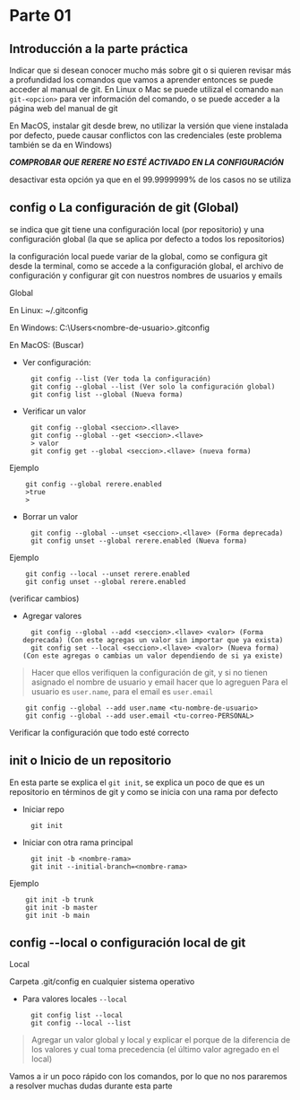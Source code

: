# Parte 01

## Introducción a la parte práctica

Indicar que si desean conocer mucho más sobre git o si quieren revisar más a profundidad los comandos que vamos a aprender entonces se puede acceder al manual de git. En Linux o Mac se puede utilizal el comando `man git-<opcion>` para ver información del comando, o se puede acceder a la página web del manual de git

En MacOS, instalar git desde brew, no utilizar la versión que viene instalada por defecto, puede causar conflictos con las credenciales (este problema también se da en Windows)

***COMPROBAR QUE RERERE NO ESTÉ ACTIVADO EN LA CONFIGURACIÓN***

desactivar esta opción ya que en el 99.9999999% de los casos no se utiliza

## config o La configuración de git (Global)

se indica que git tiene una configuración local (por repositorio) y una configuración global (la que se aplica por defecto a todos los repositorios)

la configuración local puede variar de la global, como se configura git desde la terminal, como se accede a la configuración global, el archivo de configuración y configurar git con nuestros nombres de usuarios y emails

Global

En Linux: ~/.gitconfig

En Windows: C:\Users\<nombre-de-usuario>\.gitconfig

En MacOS: (Buscar)

- Ver configuración:

        git config --list (Ver toda la configuración)
        git config --global --list (Ver solo la configuración global)
        git config list --global (Nueva forma)


- Verificar un valor

        git config --global <seccion>.<llave>
        git config --global --get <seccion>.<llave>
        > valor
        git config get --global <seccion>.<llave> (nueva forma)
Ejemplo

        git config --global rerere.enabled
        >true
        >

- Borrar un valor

        git config --global --unset <seccion>.<llave> (Forma deprecada)
        git config unset --global rerere.enabled (Nueva forma)
Ejemplo

        git config --local --unset rerere.enabled
        git config unset --global rerere.enabled

(verificar cambios)

- Agregar valores

        git config --global --add <seccion>.<llave> <valor> (Forma deprecada) (Con este agregas un valor sin importar que ya exista)
        git config set --local <seccion>.<llave> <valor> (Nueva forma) (Con este agregas o cambias un valor dependiendo de si ya existe)

> Hacer que ellos verifiquen la configuración de git, y si no tienen asignado el nombre de usuario y email hacer que lo agreguen
Para el usuario es `user.name`, para el email es `user.email`

        git config --global --add user.name <tu-nombre-de-usuario>
        git config --global --add user.email <tu-correo-PERSONAL>

Verificar la configuración que todo esté correcto

## init o Inicio de un repositorio

En esta parte se explica el `git init`, se explica un poco de que es un repositorio en términos de git y como se inicia con una rama por defecto

- Iniciar repo

        git init

- Iniciar con otra rama principal

        git init -b <nombre-rama>
        git init --initial-branch=<nombre-rama>

Ejemplo

        git init -b trunk
        git init -b master
        git init -b main

## config --local o configuración local de git

Local

Carpeta .git/config en cualquier sistema operativo

- Para valores locales `--local`

        git config list --local
        git config --local --list

> Agregar un valor global y local y explicar el porque de la diferencia de los valores y cual toma precedencia (el último valor agregado en el local)

Vamos a ir un poco rápido con los comandos, por lo que no nos pararemos a resolver muchas dudas durante esta parte
